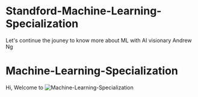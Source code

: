 # Standford-Machine-Learning-Specialization
Let's continue the jouney to know more about ML with AI visionary Andrew Ng


# Machine-Learning-Specialization
 
Hi, Welcome to ![Machine-Learning-Specialization ](https://www.coursera.org/programs/hr-learning-program-nfdsn/specializations/machine-learning-introduction)


